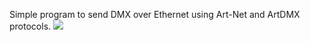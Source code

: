 Simple program to send DMX over Ethernet using Art-Net and ArtDMX protocols.
<img src='http://artdmxsender.googlecode.com/files/dmxsendershot.png' />
